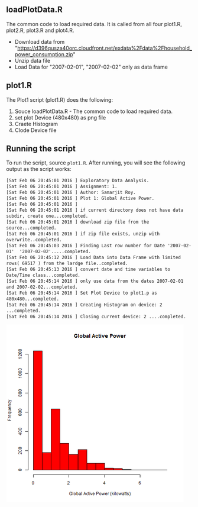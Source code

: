 
## loadPlotData.R

The common code to load required data. It is called from all four plot1.R, plot2.R, plot3.R and plot4.R.

* Download data from "https://d396qusza40orc.cloudfront.net/exdata%2Fdata%2Fhousehold_power_consumption.zip"
* Unzip data file
* Load Data for "2007-02-01", "2007-02-02" only as data frame
	

## plot1.R

The Plot1 script (plot1.R) does the following:

1. Souce loadPlotData.R - The common code to load required data.	 
2. set plot Device (480x480) as png file
3. Craete Histogram 
4. Clode Device file

## Running the script
To run the script, source `plot1.R`. After running, you will see the following output as the script works:
```
[Sat Feb 06 20:45:01 2016 ] Exploratory Data Analysis.
[Sat Feb 06 20:45:01 2016 ] Assignment: 1.
[Sat Feb 06 20:45:01 2016 ] Author: Samarjit Roy.
[Sat Feb 06 20:45:01 2016 ] Plot 1: Global Active Power.
[Sat Feb 06 20:45:01 2016 ] 
[Sat Feb 06 20:45:01 2016 ] if current directory does not have data subdir, create one...completed.
[Sat Feb 06 20:45:01 2016 ] download zip file from the source...completed.
[Sat Feb 06 20:45:01 2016 ] if zip file exists, unzip with overwrite..completed.
[Sat Feb 06 20:45:03 2016 ] Finding Last row number for Date '2007-02-01'  '2007-02-02'.....completed.
[Sat Feb 06 20:45:12 2016 ] Load Data into Data Frame with limited rows( 69517 ) from the lardge file..completed.
[Sat Feb 06 20:45:13 2016 ] convert date and time variables to Date/Time class...completed.
[Sat Feb 06 20:45:14 2016 ] only use data from the dates 2007-02-01 and 2007-02-02...completed.
[Sat Feb 06 20:45:14 2016 ] Set Plot Device to plot1.p as 480x480...completed.
[Sat Feb 06 20:45:14 2016 ] Creating Histogram on device: 2 ...completed.
[Sat Feb 06 20:45:14 2016 ] Closing current device: 2 ....completed.
```

![plot1](plot1.png)
